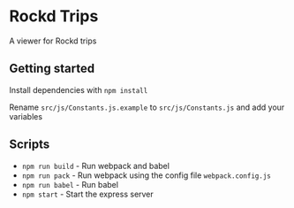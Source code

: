 # Rockd Trips

A viewer for Rockd trips

## Getting started

Install dependencies with `npm install`


Rename `src/js/Constants.js.example` to `src/js/Constants.js` and add your variables


## Scripts
+ `npm run build` - Run webpack and babel
+ `npm run pack` - Run webpack using the config file `webpack.config.js`
+ `npm run babel` - Run babel
+ `npm start` - Start the express server
